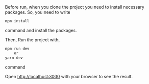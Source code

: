 Before run, when you clone the project you need to install necessary packages. So, you need to write 

```bash
npm install
```
command and install the packages.

Then,
Run the project with,

```bash
npm run dev 
    or
yarn dev
```
command

Open [http://localhost:3000](http://localhost:3000) with your browser to see the result.